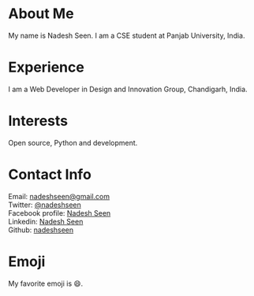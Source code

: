 # About Me
My name is Nadesh Seen. I am a CSE student at Panjab University, India.
# Experience
I am a Web Developer in Design and Innovation Group, Chandigarh, India.
# Interests
Open source, Python and development.
# Contact Info
Email: [nadeshseen@gmail.com](mailto:nadeshseen@gmail.com)  
Twitter: [@nadeshseen](https://twitter.com/nadeshseen)  
Facebook profile: [Nadesh Seen](https://www.facebook.com/nadesh.seen)  
Linkedin: [Nadesh Seen](https://www.linkedin.com/in/nadesh-seen-163735128/)  
Github: [nadeshseen](https://github.com/nadeshseen)
# Emoji
My favorite emoji is :smile:.
